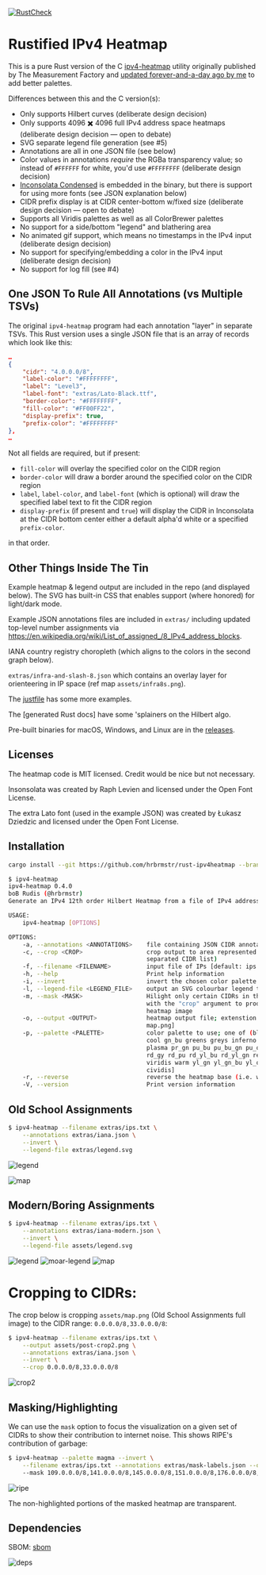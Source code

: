 [![RustCheck](https://github.com/hrbrmstr/rust-ipv4heatmap/actions/workflows/rust-project-check.yml/badge.svg)](https://github.com/hrbrmstr/rust-ipv4heatmap/actions/workflows/rust-project-check.yml)
# Rustified IPv4 Heatmap

This is a pure Rust version of the C [ipv4-heatmap][def] utility originally published by The Measurement Factory and [updated forever-and-a-day ago by me](https://github.com/hrbrmstr/ipv4-heatmap) to add better palettes.

Differences between this and the C version(s):

- Only supports Hilbert curves (deliberate design decision)
- Only supports 4096 ✖️ 4096 full IPv4 address space heatmaps (deliberate design decision — open to debate)
- SVG separate legend file generation (see #5)
- Annotations are all in one JSON file (see below)
- Color values in annotations _require_ the RGBa transparency value; so instead of `#FFFFFF` for white, you'd use `#FFFFFFFF` (deliberate design decision)
- [Inconsolata Condensed](https://fonts.google.com/specimen/Inconsolata) is embedded in the binary, but there is support for using more fonts (see JSON explanation below)
- CIDR prefix display is at CIDR center-bottom w/fixed size (deliberate design decision — open to debate)
- Supports all Viridis palettes as well as all ColorBrewer palettes
- No support for a side/bottom "legend" and blathering area
- No animated gif support, which means no timestamps in the IPv4 input (deliberate design decision)
- No support for specifying/embedding a color in the IPv4 input (deliberate design decision)
- No support for log fill (see #4)

## One JSON To Rule All Annotations (vs Multiple TSVs)

The original `ipv4-heatmap` program had each annotation "layer" in separate TSVs. This Rust version uses a single JSON file that is an array of records which look like this:

```json
…
{
    "cidr": "4.0.0.0/8",
    "label-color": "#FFFFFFFF",
    "label": "Level3",
    "label-font": "extras/Lato-Black.ttf",
    "border-color": "#FFFFFFFF",
    "fill-color": "#FF00FF22",
    "display-prefix": true,
    "prefix-color": "#FFFFFFFF"
},
…
```

Not all fields are required, but if present:

- `fill-color` will overlay the specified color on the CIDR region
- `border-color` will draw a border around the specified color on the CIDR region
- `label`, `label-color`, and `label-font` (which is optional) will draw the specified label text to fit the CIDR region
- `display-prefix` (if present and `true`) will display the CIDR in Inconsolata at the CIDR bottom center either a default alpha'd white or a specified `prefix-color`.

in that order.

## Other Things Inside The Tin

Example heatmap & legend output are included in the repo (and displayed below). The SVG has built-in CSS that enables support (where honored) for light/dark mode.

Example JSON annotations files are included in `extras/` including updated top-level number assignments via <https://en.wikipedia.org/wiki/List_of_assigned_/8_IPv4_address_blocks>.

IANA country registry choropleth (which aligns to the colors in the second graph below).

`extras/infra-and-slash-8.json` which contains an overlay layer for orienteering in IP space (ref map `assets/infra8s.png`).

The [justfile](justfile) has some more examples.

The [generated Rust docs] have some 'splainers on the Hilbert algo.

Pre-built binaries for macOS, Windows, and Linux are in the [releases](https://github.com/hrbrmstr/rust-ipv4heatmap/releases).

## Licenses

The heatmap code is MIT licensed. Credit would be nice but not necessary.

Insonsolata was created by Raph Levien and licensed under the Open Font License.

The extra Lato font (used in the example JSON) was created by Łukasz Dziedzic and licensed under the Open Font License.

## Installation

```bash
cargo install --git https://github.com/hrbrmstr/rust-ipv4heatmap --branch batman
```

```bash
$ ipv4-heatmap
ipv4-heatmap 0.4.0
boB Rudis (@hrbrmstr)
Generate an IPv4 12th order Hilbert Heatmap from a file of IPv4 addresses.

USAGE:
    ipv4-heatmap [OPTIONS]

OPTIONS:
    -a, --annotations <ANNOTATIONS>    file containing JSON CIDR annotations
    -c, --crop <CROP>                  crop output to area represented by these CIDRs (comma
                                       separated CIDR list)
    -f, --filename <FILENAME>          input file of IPs [default: ips.txt]
    -h, --help                         Print help information
    -i, --invert                       invert the chosen color palette
    -l, --legend-file <LEGEND_FILE>    output an SVG colourbar legend to this file
    -m, --mask <MASK>                  Hilight only certain CIDRs in the heatmap image. Can be used
                                       with the "crop" argument to produce a masked and cropped
                                       heatmap image
    -o, --output <OUTPUT>              heatmap output file; extenstion determines format [default:
                                       map.png]
    -p, --palette <PALETTE>            color palette to use; one of (blues br_bg bu_gn bu_pu cividis
                                       cool gn_bu greens greys inferno magma or_rd oranges pi_yg
                                       plasma pr_gn pu_bu pu_bu_gn pu_or pu_rd purples rainbow rd_bu
                                       rd_gy rd_pu rd_yl_bu rd_yl_gn reds sinebow spectral turbo
                                       viridis warm yl_gn yl_gn_bu yl_or_br yl_or_rd) [default:
                                       cividis]
    -r, --reverse                      reverse the heatmap base (i.e. white background, black text)
    -V, --version                      Print version information
```

## Old School Assignments

```bash
$ ipv4-heatmap --filename extras/ips.txt \
	--annotations extras/iana.json \
	--invert \
	--legend-file extras/legend.svg
```

![legend](assets/legend.svg)

![map](assets/map.png)

## Modern/Boring Assignments

```bash
$ ipv4-heatmap --filename extras/ips.txt \
	--annotations extras/iana-modern.json \
	--invert \
	--legend-file assets/legend.svg
```

![legend](assets/legend.svg)
![moar-legend](assets/rir-map.svg)
![map](assets/modern.png)

# Cropping to CIDRs:

The crop below is cropping `assets/map.png` (Old School Assignments full image) to the CIDR range: `0.0.0.0/8,33.0.0.0/8`:

```bash
$ ipv4-heatmap --filename extras/ips.txt \
	--output assets/post-crop2.png \
	--annotations extras/iana.json \
	--invert \
	--crop 0.0.0.0/8,33.0.0.0/8
```

![crop2](assets/crop2.png)

## Masking/Highlighting

We can use the `mask` option to focus the visualization on a given set of CIDRs to show their contribution to internet noise. This shows RIPE's contribution of garbage:

```bash
$ ipv4-heatmap --palette magma --invert \
	--filename extras/ips.txt --annotations extras/mask-labels.json --output assets/mask.png 
	--mask 109.0.0.0/8,141.0.0.0/8,145.0.0.0/8,151.0.0.0/8,176.0.0.0/8,178.0.0.0/8,185.0.0.0/8,188.0.0.0/8,193.0.0.0/8,194.0.0.0/8,195.0.0.0/8,2.0.0.0/8,212.0.0.0/8,213.0.0.0/8,217.0.0.0/8,31.0.0.0/8,37.0.0.0/8,46.0.0.0/8,5.0.0.0/8,51.0.0.0/8,57.0.0.0/8,62.0.0.0/8,77.0.0.0/8,78.0.0.0/8,79.0.0.0/8,80.0.0.0/8,81.0.0.0/8,82.0.0.0/8,83.0.0.0/8,84.0.0.0/8,85.0.0.0/8,86.0.0.0/8,87.0.0.0/8,88.0.0.0/8,89.0.0.0/8,90.0.0.0/8,91.0.0.0/8,92.0.0.0/8,93.0.0.0/8,94.0.0.0/8,95.0.0.0/8
```

![ripe](assets/mask.png)

The non-highlighted portions of the masked heatmap are transparent.
## Dependencies

SBOM: [sbom](bom.xml)

![deps](assets/graph.svg)

[def]: https://github.com/hrbrmstr/ipv4-heatmap
